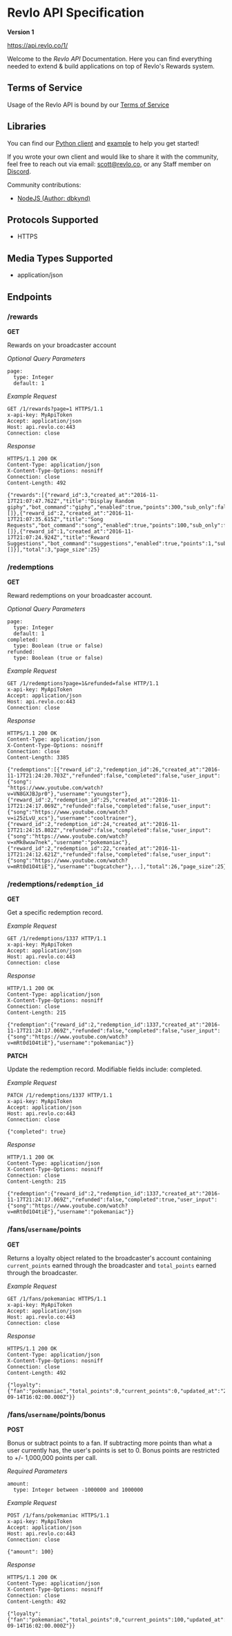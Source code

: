 # Revlo API Specification

**Version 1**

https://api.revlo.co/1/

Welcome to the *Revlo API* Documentation. Here you can find everything needed to extend & build applications on top of Revlo's Rewards system. 

## Terms of Service
Usage of the Revlo API is bound by our [Terms of Service](https://www.revlo.co/p/legal/api-terms-of-service)

## Libraries

You can find our [Python client](http://github.com/teamrevlo/revlo-python-client) and [example](https://github.com/teamrevlo/revlo-python-client/tree/master/examples/) to help you get started!

If you wrote your own client and would like to share it with the community, feel free to reach out via email: scott@revlo.co, or any Staff member on [Discord](https://discord.gg/0gGuQOPSxJCe5xjd).

Community contributions:

* [NodeJS (Author: dbkynd)](https://www.npmjs.com/package/node-revlobot-api)

## Protocols Supported

* HTTPS

## Media Types Supported

* application/json


## Endpoints

### /rewards

**GET**

Rewards on your broadcaster account

*Optional Query Parameters*

```
page:
  type: Integer
  default: 1
```

*Example Request*

```
GET /1/rewards?page=1 HTTPS/1.1
x-api-key: MyApiToken
Accept: application/json
Host: api.revlo.co:443
Connection: close
```

*Response*

```
HTTPS/1.1 200 OK
Content-Type: application/json
X-Content-Type-Options: nosniff
Connection: close
Content-Length: 492

{"rewards":[{"reward_id":3,"created_at":"2016-11-17T21:07:47.762Z","title":"Display Random giphy","bot_command":"giphy","enabled":true,"points":300,"sub_only":false,"input_fields":[]},{"reward_id":2,"created_at":"2016-11-17T21:07:35.615Z","title":"Song Requests","bot_command":"song","enabled":true,"points":100,"sub_only":false,"input_fields":[]},{"reward_id":1,"created_at":"2016-11-17T21:07:24.924Z","title":"Reward Suggestions","bot_command":"suggestions","enabled":true,"points":1,"sub_only":false,"input_fields":[]}],"total":3,"page_size":25}
```

### /redemptions

**GET**

Reward redemptions on your broadcaster account.

*Optional Query Parameters*

```
page:
  type: Integer
  default: 1
completed:
  type: Boolean (true or false)
refunded:
  type: Boolean (true or false)
```

*Example Request*

```
GET /1/redemptions?page=1&refunded=false HTTP/1.1
x-api-key: MyApiToken
Accept: application/json
Host: api.revlo.co:443
Connection: close
```

*Response*

```
HTTPS/1.1 200 OK
Content-Type: application/json
X-Content-Type-Options: nosniff
Connection: close
Content-Length: 3385

{"redemptions":[{"reward_id":2,"redemption_id":26,"created_at":"2016-11-17T21:24:20.703Z","refunded":false,"completed":false,"user_input":{"song":
"https://www.youtube.com/watch?v=VN8GXJBJpr0"},"username":"youngster"},{"reward_id":2,"redemption_id":25,"created_at":"2016-11-17T21:24:17.069Z","refunded":false,"completed":false,"user_input":{"song":"https://www.youtube.com/watch?v=i25zLvU_xcs"},"username":"cooltrainer"},{"reward_id":2,"redemption_id":24,"created_at":"2016-11-17T21:24:15.802Z","refunded":false,"completed":false,"user_input":{"song":"https://www.youtube.com/watch?v=xMk8wuw7nek","username":"pokemaniac"},{"reward_id":2,"redemption_id":22,"created_at":"2016-11-17T21:24:12.621Z","refunded":false,"completed":false,"user_input":{"song":"https://www.youtube.com/watch?v=mRt0d1O4tiE"},"username":"bugcatcher"},..],"total":26,"page_size":25}
```

### /redemptions/`redemption_id`

**GET**

Get a specific redemption record.

*Example Request*
```
GET /1/redemptions/1337 HTTP/1.1
x-api-key: MyApiToken
Accept: application/json
Host: api.revlo.co:443
Connection: close
```

*Response*
```
HTTP/1.1 200 OK
Content-Type: application/json
X-Content-Type-Options: nosniff
Connection: close
Content-Length: 215

{"redemption":{"reward_id":2,"redemption_id":1337,"created_at":"2016-11-17T21:24:17.069Z","refunded":false,"completed":false,"user_input":{"song":"https://www.youtube.com/watch?v=mRt0d1O4tiE"},"username":"pokemaniac"}}
```

**PATCH**

Update the redemption record. Modifiable fields include: completed.

*Example Request*
```
PATCH /1/redemptions/1337 HTTP/1.1
x-api-key: MyApiToken
Accept: application/json
Host: api.revlo.co:443
Connection: close

{"completed": true}
```

*Response*
```
HTTP/1.1 200 OK
Content-Type: application/json
X-Content-Type-Options: nosniff
Connection: close
Content-Length: 215

{"redemption":{"reward_id":2,"redemption_id":1337,"created_at":"2016-11-17T21:24:17.069Z","refunded":false,"completed":true,"user_input":{"song":"https://www.youtube.com/watch?v=mRt0d1O4tiE"},"username":"pokemaniac"}}
```

### /fans/`username`/points

**GET**

Returns a loyalty object related to the broadcaster's account containing `current_points` earned through the broadcaster and `total_points` earned through the broadcaster.

*Example Request*

```
GET /1/fans/pokemaniac HTTPS/1.1
x-api-key: MyApiToken
Accept: application/json
Host: api.revlo.co:443
Connection: close
```

*Response*

```
HTTPS/1.1 200 OK
Content-Type: application/json
X-Content-Type-Options: nosniff
Connection: close
Content-Length: 492

{"loyalty":{"fan":"pokemaniac","total_points":0,"current_points":0,"updated_at":"2016-09-14T16:02:00.000Z"}}
```


### /fans/`username`/points/bonus

**POST**

Bonus or subtract points to a fan. If subtracting more points than what a user currently has, the user's points is set to 0. Bonus points are restricted to +/- 1,000,000 points per call. 

*Required Parameters*

```
amount:
  type: Integer between -1000000 and 1000000
```

*Example Request*

```
POST /1/fans/pokemaniac HTTPS/1.1
x-api-key: MyApiToken
Accept: application/json
Host: api.revlo.co:443
Connection: close

{"amount": 100}
```

*Response*

```
HTTPS/1.1 200 OK
Content-Type: application/json
X-Content-Type-Options: nosniff
Connection: close
Content-Length: 492

{"loyalty":{"fan":"pokemaniac","total_points":0,"current_points":100,"updated_at":"2016-09-14T16:02:00.000Z"}}
```
